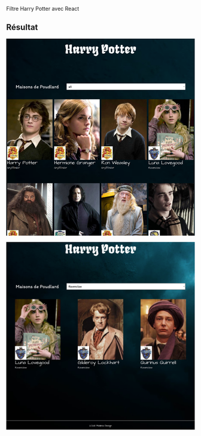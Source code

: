 Filtre Harry Potter avec React

## Résultat

![résultat](public/screenshot.png)



![résultat](public/screenshot-2.png)
